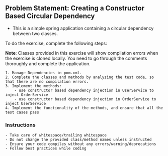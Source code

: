 ## Problem Statement: Creating a Constructor Based Circular Dependency

* This is a simple spring application containing a circular dependency between two classes.

To do the exercise, complete the following steps:

**Note**: Classes provided in this exercise will show compilation errors when the exercise is cloned locally.
You need to go through the comments thoroughly and complete the application.

    1. Manage Dependencies in pom.xml.
    2. Complete the classes and methods by analyzing the test code, so that there are no compilation errors.
    3. Implement the methods:
        - use constructor based dependency injection in UserService to inject OrderService
        - use constructor based dependency injection in OrderService to inject UserService
    4. Implement the functionality of the methods, and ensure that all the test cases pass

### Instructions
    - Take care of whitespace/trailing whitespace
    - Do not change the provided class/method names unless instructed
    - Ensure your code compiles without any errors/warning/deprecations
    - Follow best practices while coding
